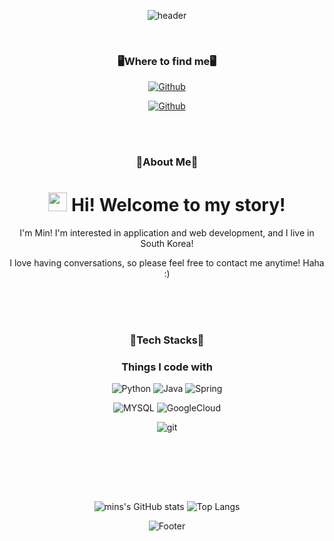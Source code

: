 <div align="center">


![header](https://capsule-render.vercel.app/api?type=waving&color=timeGradient&height=270&section=header&text=mins%20🦄&fontSize=50&fontAlign=50&desc=Backend%20Developer&descSize=30&descAlign=50&descAlignY=30&animation=fadeIn)

</br>

### 🖥Where to find me🖥

<a href="https://github.com/mins-git" target="_blank"><img alt="Github" src="https://img.shields.io/badge/GitHub-%2312100E.svg?&style=for-the-badge&logo=Github&logoColor=white" /></a>
<!-- <a href="https://mins-git.github.io/" target="_blank"><img alt="Github" src="https://img.shields.io/badge/website-000000?style=for-the-badge&logo=About.me&logoColor=white" /></a> -->
<a href="https://mininkorea.tistory.com/" target="_blank"><img alt="Github" src="https://img.shields.io/badge/website-000000?style=for-the-badge&logo=About.me&logoColor=white" /></a>
<!-- <a href="https://discord.gg/JzPKxJcdpe" target="_blank"><img alt="Github" src="https://img.shields.io/badge/Discord-7289DA?style=for-the-badge&logo=discord&logoColor=white" /></a> -->


<div align="center">
</br></br>

### 🎈About Me🎈
<h1><img src="https://emojis.slackmojis.com/emojis/images/1531849430/4246/blob-sunglasses.gif?1531849430" width="30"/> Hi! Welcome to my story!</h1>

<p>I'm Min! I'm interested in application and web development, and I live in South Korea!</p>
<p>I love having conversations, so please feel free to contact me anytime! Haha :)</p>



</br></br></br>


### 📖Tech Stacks📖
<h3>Things I code with</h3>
<!-- <p>
    <img alt="HTML5" src="https://img.shields.io/badge/HTML5-E34F26?style=flat-square&logo=html5&logoColor=white" />
    <img alt="CSS3" src="https://img.shields.io/badge/CSS3-1572B6?style=flat-square&logo=css3&logoColor=white" />
    <img alt="JavaScript" src="https://img.shields.io/badge/JavaScript-F7DF1E?style=flat-square&logo=javascript&logoColor=black" />
    <img alt="TypeScript" src="https://img.shields.io/badge/TypeScript-007ACC?style=flat-square&logo=typescript&logoColor=white" />
    <img alt="React" src="https://img.shields.io/badge/React-20232A?style=flat-square&logo=react&logoColor=61DAFB" />
    <img alt="vue" src="https://img.shields.io/badge/Vue.js-35495E?style=flat-square&logo=vue.js&logoColor=4FC08D" />
    <img alt="Jquery" src="https://img.shields.io/badge/jQuery-0769AD?style=flat-square&logo=jquery&logoColor=white" />
    <img alt="BootStrap" src="https://img.shields.io/badge/Bootstrap-563D7C?style=flat-square&logo=bootstrap&logoColor=white" />
</p> -->
<p>  
    <img alt="Python" src="https://img.shields.io/badge/Python-3776AB?style=flat-square&logo=python&logoColor=white" />
    <img alt="Java" src="https://img.shields.io/badge/Java-ED8B00?style=flat-square&logo=java&logoColor=white" />
    <img alt="Spring" src="https://img.shields.io/badge/Spring-6DB33F?style=flat-square&logo=spring&logoColor=white" />
<!--     <img alt="Node" src="https://img.shields.io/badge/Node.js-43853D?style=flat-square&logo=node.js&logoColor=white" /> -->
</p>
<p>     
    <img alt="MYSQL" src="https://img.shields.io/badge/MySQL-00000F?style=flat-square&logo=mysql&logoColor=white" />
<!--     <img alt="ORACLE" src="https://img.shields.io/badge/Oracle-F80000?style=flat-square&logo=Oracle&logoColor=white" />
    <img alt="MongoDB" src="https://img.shields.io/badge/MongoDB-4EA94B?style=flat-square&logo=mongodb&logoColor=white" />
    <img alt="Heroku" src="https://img.shields.io/badge/Heroku-430098?style=flat-square&logo=heroku&logoColor=white" /> -->
    <img alt="GoogleCloud" src="https://img.shields.io/badge/Google_Cloud-4285F4?style=flat-square&logo=google-cloud&logoColor=white" />
</p>
<p><img alt="git" src="https://img.shields.io/badge/-Git-F05032?style=flat-square&logo=git&logoColor=white" /></p>

<div align="center">


</br></br>

<br>
<br>

<div align="center">
    
![mins's GitHub stats](https://github-readme-stats.vercel.app/api?username=mins-git&show_icons=true&theme=buefy)
![Top Langs](https://github-readme-stats.vercel.app/api/top-langs/?username=mins-git&layout=compact&theme=buefy)


![Footer](https://capsule-render.vercel.app/api?type=waving&color=timeGradient&height=120&section=footer)

</div>




